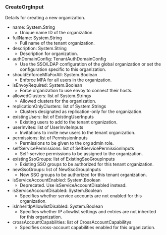 ### CreateOrgInput
Details for creating a new organization.

- name: System.String
  - Unique name ID of the organization.
- fullName: System.String
  - Full name of the tenant organization.
- description: System.String
  - Description for organization.
- authDomainConfig: TenantAuthDomainConfig
  - Use the SSO/LDAP configuration of the global organization or set the configuration specific to this organization.
- shouldEnforceMfaForAll: System.Boolean
  - Enforce MFA for all users in the organization.
- isEnvoyRequired: System.Boolean
  - Force organization to use envoy to connect their hosts.
- allowedClusters: list of System.Strings
  - Allowed clusters for the organization.
- replicationOnlyClusters: list of System.Strings
  - Clusters designated as replication-only for the organization.
- existingUsers: list of ExistingUserInputs
  - Existing users to add to the tenant organization.
- userInvites: list of UserInviteInputs
  - Invitations to invite new users to the tenant organization.
- permissions: list of PermissionInputs
  - Permissions to be given to the org admin role.
- selfServicePermissions: list of SelfServicePermissionInputs
  - Self-service permissions to be assigned to the organization.
- existingSsoGroups: list of ExistingSsoGroupInputs
  - Existing SSO groups to be authorized for this tenant organization.
- newSsoGroups: list of NewSsoGroupInputs
  - New SSO groups to be authorized for this tenant organization.
- isServiceAccountEnabled: System.Boolean
  - Deprecated. Use isServiceAccountDisabled instead.
- isServiceAccountDisabled: System.Boolean
  - Specifies whether service accounts are not enabled for this organization.
- isInheritIpAllowlistDisabled: System.Boolean
  - Specifies whether IP allowlist settings and entries are not inherited for this organization.
- crossAccountCapabilities: list of CrossAccountCapabilitys
  - Specifies cross-account capabilities enabled for this organization.
